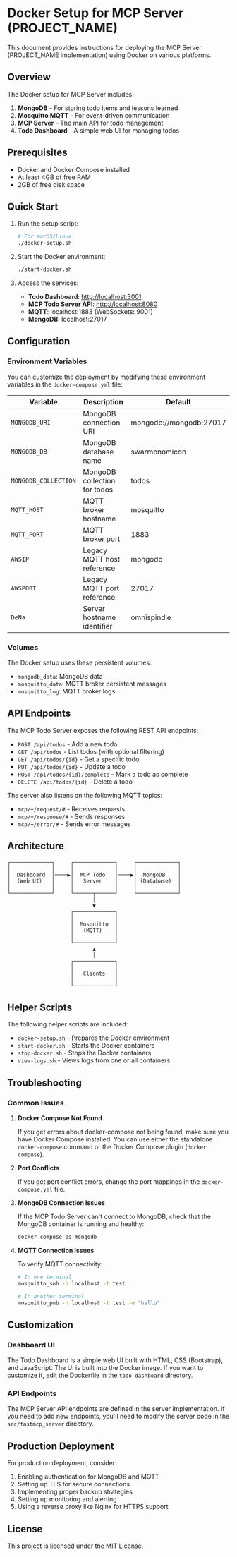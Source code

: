 # Docker Setup for MCP Server (PROJECT_NAME)

This document provides instructions for deploying the MCP Server (PROJECT_NAME implementation) using Docker on various platforms.

## Overview

The Docker setup for MCP Server includes:

1. **MongoDB** - For storing todo items and lessons learned
2. **Mosquitto MQTT** - For event-driven communication
3. **MCP Server** - The main API for todo management
4. **Todo Dashboard** - A simple web UI for managing todos

## Prerequisites

- Docker and Docker Compose installed
- At least 4GB of free RAM
- 2GB of free disk space

## Quick Start

1. Run the setup script:

   ```bash
   # For macOS/Linux
   ./docker-setup.sh
   ```

2. Start the Docker environment:

   ```bash
   ./start-docker.sh
   ```

3. Access the services:
   - **Todo Dashboard**: [http://localhost:3001](http://localhost:3001)
   - **MCP Todo Server API**: [http://localhost:8080](http://localhost:8080)
   - **MQTT**: localhost:1883 (WebSockets: 9001)
   - **MongoDB**: localhost:27017

## Configuration

### Environment Variables

You can customize the deployment by modifying these environment variables in the `docker-compose.yml` file:

| Variable | Description | Default |
|----------|-------------|---------|
| `MONGODB_URI` | MongoDB connection URI | mongodb://mongodb:27017 |
| `MONGODB_DB` | MongoDB database name | swarmonomicon |
| `MONGODB_COLLECTION` | MongoDB collection for todos | todos |
| `MQTT_HOST` | MQTT broker hostname | mosquitto |
| `MQTT_PORT` | MQTT broker port | 1883 |
| `AWSIP` | Legacy MQTT host reference | mongodb |
| `AWSPORT` | Legacy MQTT port reference | 27017 |
| `DeNa` | Server hostname identifier | omnispindle |

### Volumes

The Docker setup uses these persistent volumes:

- `mongodb_data`: MongoDB data
- `mosquitto_data`: MQTT broker persistent messages
- `mosquitto_log`: MQTT broker logs

## API Endpoints

The MCP Todo Server exposes the following REST API endpoints:

- `POST /api/todos` - Add a new todo
- `GET /api/todos` - List todos (with optional filtering)
- `GET /api/todos/{id}` - Get a specific todo
- `PUT /api/todos/{id}` - Update a todo
- `POST /api/todos/{id}/complete` - Mark a todo as complete
- `DELETE /api/todos/{id}` - Delete a todo

The server also listens on the following MQTT topics:

- `mcp/+/request/#` - Receives requests
- `mcp/+/response/#` - Sends responses
- `mcp/+/error/#` - Sends error messages

## Architecture

```
┌─────────────┐     ┌─────────────┐     ┌─────────────┐
│             │     │             │     │             │
│  Dashboard  │────▶│  MCP Todo   │────▶│  MongoDB    │
│  (Web UI)   │     │   Server    │     │ (Database)  │
│             │     │             │     │             │
└─────────────┘     └──────┬──────┘     └─────────────┘
                           │
                           ▼
                    ┌─────────────┐
                    │             │
                    │  Mosquitto  │
                    │   (MQTT)    │
                    │             │
                    └─────────────┘
                           ▲
                           │
                    ┌─────────────┐
                    │             │
                    │   Clients   │
                    │             │
                    └─────────────┘
```

## Helper Scripts

The following helper scripts are included:

- `docker-setup.sh` - Prepares the Docker environment
- `start-docker.sh` - Starts the Docker containers
- `stop-docker.sh` - Stops the Docker containers
- `view-logs.sh` - Views logs from one or all containers

## Troubleshooting

### Common Issues

1. **Docker Compose Not Found**

   If you get errors about docker-compose not being found, make sure you have Docker Compose installed. You can use either the standalone `docker-compose` command or the Docker Compose plugin (`docker compose`).

2. **Port Conflicts**

   If you get port conflict errors, change the port mappings in the `docker-compose.yml` file.

3. **MongoDB Connection Issues**

   If the MCP Todo Server can't connect to MongoDB, check that the MongoDB container is running and healthy:

   ```bash
   docker compose ps mongodb
   ```

4. **MQTT Connection Issues**

   To verify MQTT connectivity:

   ```bash
   # In one terminal
   mosquitto_sub -h localhost -t test

   # In another terminal
   mosquitto_pub -h localhost -t test -m "hello"
   ```

## Customization

### Dashboard UI

The Todo Dashboard is a simple web UI built with HTML, CSS (Bootstrap), and JavaScript. The UI is built into the Docker image. If you want to customize it, edit the Dockerfile in the `todo-dashboard` directory.

### API Endpoints

The MCP Server API endpoints are defined in the server implementation. If you need to add new endpoints, you'll need to modify the server code in the `src/fastmcp_server` directory.

## Production Deployment

For production deployment, consider:

1. Enabling authentication for MongoDB and MQTT
2. Setting up TLS for secure connections
3. Implementing proper backup strategies
4. Setting up monitoring and alerting
5. Using a reverse proxy like Nginx for HTTPS support

## License

This project is licensed under the MIT License.
